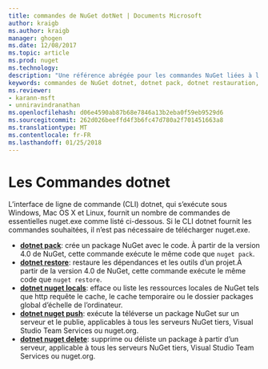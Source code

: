 ```yaml
---
title: commandes de NuGet dotNet | Documents Microsoft
author: kraigb
ms.author: kraigb
manager: ghogen
ms.date: 12/08/2017
ms.topic: article
ms.prod: nuget
ms.technology: 
description: "Une référence abrégée pour les commandes NuGet liées à l’aide de l’interface de ligne de commande dotnet."
keywords: commandes de NuGet dotnet, dotnet pack, dotnet restauration, variables locales de nuget dotnet, dotnet nuget push, dotnet nuget delete
ms.reviewer:
- karann-msft
- unniravindranathan
ms.openlocfilehash: d06e4590ab87b68e7846a13b2eba0f59eb9529d6
ms.sourcegitcommit: 262d026beeffd4f3b6fc47d780a2f701451663a8
ms.translationtype: MT
ms.contentlocale: fr-FR
ms.lasthandoff: 01/25/2018
---
```

# <a name="dotnet-commands"></a>Les Commandes dotnet

L’interface de ligne de commande (CLI) dotnet, qui s’exécute sous Windows, Mac OS X et Linux, fournit un nombre de commandes de essentielles nuget.exe comme listé ci-dessous. Si le CLI dotnet fournit les commandes souhaitées, il n’est pas nécessaire de télécharger nuget.exe.

- [**dotnet pack**](/dotnet/core/tools/dotnet-pack?tabs=netcore2x): crée un package NuGet avec le code. À partir de la version 4.0 de NuGet, cette commande exécute le même code que `nuget pack`.
- [**dotnet restore**](/dotnet/core/tools/dotnet-restore?tabs=netcore2x): restaure les dépendances et les outils d’un projet.À partir de la version 4.0 de NuGet, cette commande exécute le même code que `nuget restore`.
- [**dotnet nuget locals**](/dotnet/core/tools/dotnet-nuget-locals): efface ou liste les ressources locales de NuGet tels que http requête le cache, le cache temporaire ou le dossier packages global d’échelle de l’ordinateur.
- [**dotnet nuget push**](/dotnet/core/tools/dotnet-nuget-push): exécute la téléverse un package NuGet sur un serveur et le publie, applicables à tous les serveurs NuGet tiers, Visual Studio Team Services ou nuget.org.
- [**dotnet nuget delete**](/dotnet/core/tools/dotnet-nuget-delete): supprime ou déliste un package à partir d’un serveur, applicable à tous les serveurs NuGet tiers, Visual Studio Team Services ou nuget.org.

